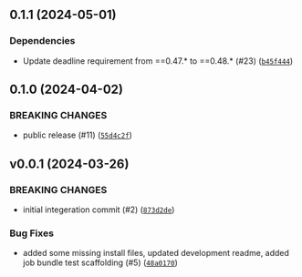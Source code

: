## 0.1.1 (2024-05-01)

### Dependencies
* Update deadline requirement from ==0.47.* to ==0.48.* (#23) ([`b45f444`](https://github.com/aws-deadline/deadline-cloud-for-3ds-max/commit/b45f444c91d5655c7c5b8278973a540a349c2b5e))


## 0.1.0 (2024-04-02)

### BREAKING CHANGES
* public release (#11) ([`55d4c2f`](https://github.com/aws-deadline/deadline-cloud-for-3ds-max/commit/55d4c2fbeeb76f036466f1754d2b0a205251d939))



## v0.0.1 (2024-03-26)

### BREAKING CHANGES
* initial integeration commit (#2) ([`873d2de`](https://github.com/aws-deadline/deadline-cloud-for-3ds-max/commit/873d2ded6d1dfe1f590e9e3460bd76266954efc0))


### Bug Fixes
* added some missing install files, updated development readme, added job bundle test scaffolding (#5) ([`48a0170`](https://github.com/aws-deadline/deadline-cloud-for-3ds-max/commit/48a0170de5b738c3abe3d8d416c23c10fa4aa618))



